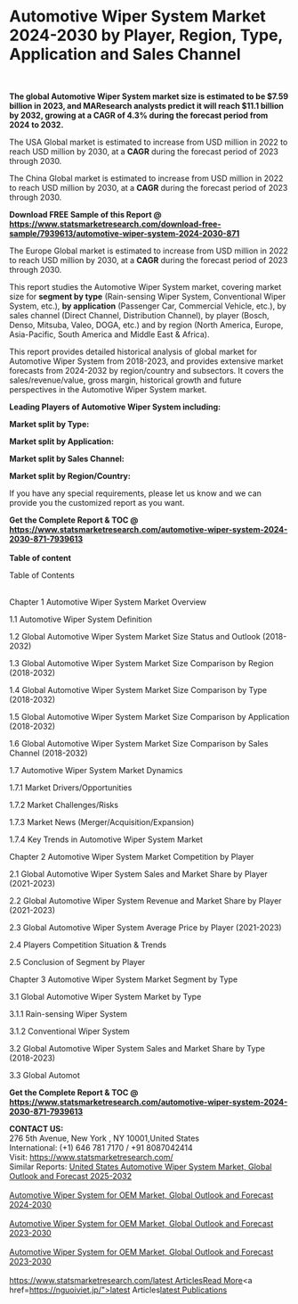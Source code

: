 <h1>Automotive Wiper System Market 2024-2030 by Player, Region, Type, Application and Sales Channel</h1><br/><p><strong>The global Automotive Wiper System market size is estimated to be $7.59 billion in 2023, and MAResearch analysts predict it will reach $11.1 billion by 2032, growing at a <strong>CAGR</strong> of 4.3% during the forecast period from 2024 to 2032.</strong></p><p>The USA Global market is estimated to increase from USD million in 2022 to reach USD million by 2030, at a <strong>CAGR</strong> during the forecast period of 2023 through 2030.</p><p>The China Global market is estimated to increase from USD million in 2022 to reach USD million by 2030, at a <strong>CAGR</strong> during the forecast period of 2023 through 2030.</p><p><strong>Download FREE Sample of this Report @ <a href="https://www.statsmarketresearch.com/download-free-sample/7939613/automotive-wiper-system-2024-2030-871">https://www.statsmarketresearch.com/download-free-sample/7939613/automotive-wiper-system-2024-2030-871</a></strong></p><p>The Europe Global market is estimated to increase from USD million in 2022 to reach USD million by 2030, at a <strong>CAGR</strong> during the forecast period of 2023 through 2030.</p><p>This report studies the Automotive Wiper System market, covering market size for <strong>segment by type</strong> (Rain-sensing Wiper System, Conventional Wiper System, etc.), <strong>by application</strong> (Passenger Car, Commercial Vehicle, etc.), by sales channel (Direct Channel, Distribution Channel), by player (Bosch, Denso, Mitsuba, Valeo, DOGA, etc.) and by region (North America, Europe, Asia-Pacific, South America and Middle East & Africa).</p><p>This report provides detailed historical analysis of global market for Automotive Wiper System from 2018-2023, and provides extensive market forecasts from 2024-2032 by region/country and subsectors. It covers the sales/revenue/value, gross margin, historical growth and future perspectives in the Automotive Wiper System market.</p><p><strong>Leading Players of Automotive Wiper System including:</strong></p><p><strong>Market split by Type:</strong></p><p><strong>Market split <strong>by Application</strong>:</strong></p><p><strong>Market split by Sales Channel:</strong></p><p><strong>Market split by Region/Country:</strong></p><p>If you have any special requirements, please let us know and we can provide you the customized report as you want.</p><div><b>Get the Complete Report & TOC @ <a href="https://www.statsmarketresearch.com/automotive-wiper-system-2024-2030-871-7939613">https://www.statsmarketresearch.com/automotive-wiper-system-2024-2030-871-7939613</a></b></div><br><b>Table of content</b><p>Table of Contents<br />
 
 <br />
 
 Chapter 1 Automotive Wiper System Market Overview<br />
 
  1.1 Automotive Wiper System Definition<br />
 
  1.2 Global Automotive Wiper System Market Size Status and Outlook (2018-2032)<br />
 
  1.3 Global Automotive Wiper System Market Size Comparison by Region (2018-2032)<br />
 
  1.4 Global Automotive Wiper System Market Size Comparison by Type (2018-2032)<br />
 
  1.5 Global Automotive Wiper System Market Size Comparison by Application (2018-2032)<br />
 
  1.6 Global Automotive Wiper System Market Size Comparison by Sales Channel (2018-2032)<br />
 
  1.7 Automotive Wiper System Market Dynamics<br />
 
  1.7.1 Market Drivers/Opportunities<br />
 
  1.7.2 Market Challenges/Risks<br />
 
  1.7.3 Market News (Merger/Acquisition/Expansion)<br />
 
  1.7.4 Key Trends in Automotive Wiper System Market<br />
 
 Chapter 2 Automotive Wiper System Market Competition by Player<br />
 
  2.1 Global Automotive Wiper System Sales and Market Share by Player (2021-2023)<br />
 
  2.2 Global Automotive Wiper System Revenue and Market Share by Player (2021-2023)<br />
 
  2.3 Global Automotive Wiper System Average Price by Player (2021-2023)<br />
 
  2.4 Players Competition Situation & Trends<br />
 
  2.5 Conclusion of Segment by Player<br />
 
 Chapter 3 Automotive Wiper System Market Segment by Type<br />
 
  3.1 Global Automotive Wiper System Market by Type<br />
 
  3.1.1 Rain-sensing Wiper System<br />
 
  3.1.2 Conventional Wiper System<br />
 
  3.2 Global Automotive Wiper System Sales and Market Share by Type (2018-2023)<br />
 
  3.3 Global Automot<br><div><b>Get the Complete Report & TOC @ <a href="https://www.statsmarketresearch.com/automotive-wiper-system-2024-2030-871-7939613">https://www.statsmarketresearch.com/automotive-wiper-system-2024-2030-871-7939613</a></b></div></p> <b>CONTACT US:</b><br>276 5th Avenue, New York , NY 10001,United States<br>International: (+1) 646 781 7170 / +91 8087042414<br>Visit: <a href="https://www.statsmarketresearch.com/">https://www.statsmarketresearch.com/</a><br>Similar Reports: <a href="https://www.statsmarketresearch.com/automotive-wiper-system-2024-2030-871-7939613">United States Automotive Wiper System Market, Global Outlook and Forecast 2025-2032</a><br/><br/><a href="https://www.statsmarketresearch.com/automotive-wiper-system-2024-2030-871-7939613">Automotive Wiper System for OEM Market, Global Outlook and Forecast 2024-2030</a><br/><br/><a href="https://www.statsmarketresearch.com/automotive-wiper-system-2024-2030-871-7939613">Automotive Wiper System for OEM Market, Global Outlook and Forecast 2023-2030</a><br/><br/><a href="https://www.statsmarketresearch.com/automotive-wiper-system-2024-2030-871-7939613">Automotive Wiper System for OEM Market, Global Outlook and Forecast 2023-2030</a><br/><br/><a href="https://gyeongbokgung.com">https://www.statsmarketresearch.com/</a><a href="https://hallyeomaritime.com">latest Articles</a><a href="https://jingwansa.com">Read More</a><a href=https://nguoiviet.jp/">latest Articles</a><a href="https://www.intelmarketresearch.com/">latest Publications</a>